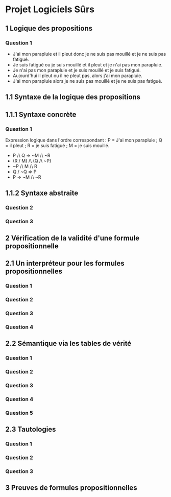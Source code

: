 # Projet Logiciels Sûrs

## 1 Logique des propositions

### Question 1 

* J'ai mon parapluie et il pleut donc je ne suis pas mouillé et je ne suis pas fatigué.
* Je suis fatigué ou je suis mouillé et il pleut et je n'ai pas mon parapluie.
* Je n'ai pas mon parapluie et je suis mouillé et je suis fatigué.
* Aujourd'hui il pleut ou il ne pleut pas, alors j'ai mon parapluie. 
* J'ai mon parapluie alors je ne suis pas mouillé et je ne suis pas fatigué.

## 1.1 Syntaxe de la logique des propositions
## 1.1.1 Syntaxe concrète 

### Question 1 

Expression logique dans l'ordre correspondant : 
P = J'ai mon parapluie ; Q = il pleut ; R = je suis fatigué ; M = je suis mouillé.

* P /\ Q => ~M /\ ~R
* (R \/ M) /\ (Q /\ ~P)
* ~P /\ M /\ R
* Q \/ ~Q => P
* P => ~M /\ ~R 

## 1.1.2 Syntaxe abstraite

### Question 2 

### Question 3 

## 2 Vérification de la validité d'une formule propositionnelle 
## 2.1 Un interpréteur pour les formules propositionnelles

### Question 1 

### Question 2 

### Question 3 

### Question 4 

## 2.2 Sémantique via les tables de vérité

### Question 1 

### Question 2 

### Question 3 

### Question 4 

### Question 5 

## 2.3 Tautologies 

### Question 1 

### Question 2 

### Question 3

## 3 Preuves de formules propositionnelles 
